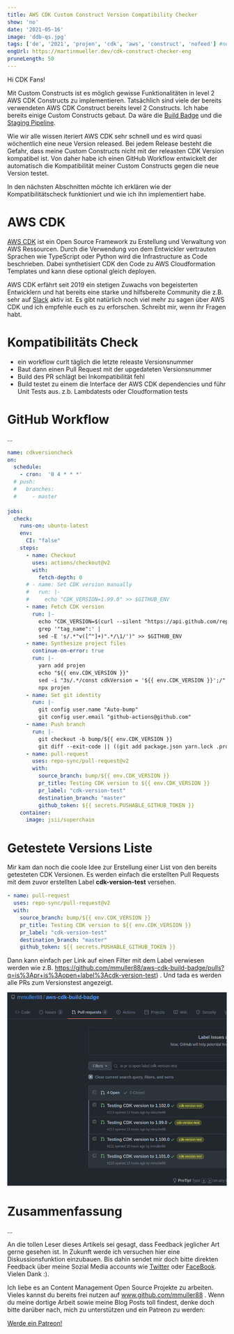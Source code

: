 ```yaml
---
title: AWS CDK Custom Construct Version Compatibility Checker
show: 'no'
date: '2021-05-16'
image: 'ddb-qs.jpg'
tags: ['de', '2021', 'projen', 'cdk', 'aws', 'construct', 'nofeed'] #nofeed
engUrl: https://martinmueller.dev/cdk-construct-checker-eng
pruneLength: 50
---
```


Hi CDK Fans!

Mit Custom Constructs ist es möglich gewisse Funktionalitäten in level 2 AWS CDK Constructs zu implementieren. Tatsächlich sind viele der bereits verwendeten AWS CDK Construct bereits level 2 Constructs. Ich habe bereits einige Custom Constructs gebaut. Da wäre die [Build Badge](https://github.com/mmuller88/aws-cdk-build-badge) und die [Staging Pipeline](https://github.com/mmuller88/aws-cdk-staging-pipeline).

Wie wir alle wissen iteriert AWS CDK sehr schnell und es wird quasi wöchentlich eine neue Version released. Bei jedem Release besteht die Gefahr, dass meine Custom Constructs nicht mit der releasten CDK Version kompatibel ist. Von daher habe ich einen GitHub Workflow entwickelt der automatisch die Kompatibilität meiner Custom Constructs gegen die neue Version testet.

In den nächsten Abschnitten möchte ich erklären wie der Kompatibilitätscheck funktioniert und wie ich ihn implementiert habe.

# AWS CDK
[AWS CDK](https://github.com/aws/aws-cdk) ist ein Open Source Framework zu Erstellung und Verwaltung von AWS Ressourcen. Durch die Verwendung von dem Entwickler vertrauten Sprachen wie TypeScript oder Python wird die Infrastructure as Code beschrieben. Dabei synthetisiert CDK den Code zu AWS Cloudformation Templates und kann diese optional gleich deployen.

AWS CDK erfährt seit 2019 ein stetigen Zuwachs von begeisterten Entwicklern und hat bereits eine starke und hilfsbereite Community die z.B. sehr auf [Slack](https://cdk-dev.slack.com) aktiv ist. Es gibt natürlich noch viel mehr zu sagen über AWS CDK und ich empfehle euch es zu erforschen. Schreibt mir, wenn ihr Fragen habt.

# Kompatibilitäts Check
* ein workflow curlt täglich die letzte releaste Versionsnummer
* Baut dann einen Pull Request mit der upgedateten Versionsnummer
* Build des PR schlägt bei Inkompatibilität fehl
* Build testet zu einem die Interface der AWS CDK dependencies und führ Unit Tests aus. z.b. Lambdatests oder Cloudformation tests
# GitHub Workflow
...

```yaml
name: cdkversioncheck
on:
  schedule:
    - cron:  '0 4 * * *'
  # push:
  #   branches:
  #     - master

jobs:
  check:
    runs-on: ubuntu-latest
    env:
      CI: "false"
    steps:
      - name: Checkout
        uses: actions/checkout@v2
        with:
          fetch-depth: 0
      # - name: Set CDK version manually
      #   run: |-
      #     echo "CDK_VERSION=1.99.0" >> $GITHUB_ENV
      - name: Fetch CDK version
        run: |-
          echo "CDK_VERSION=$(curl --silent "https://api.github.com/repos/aws/aws-cdk/releases/latest" |
          grep '"tag_name":' |
          sed -E 's/.*"v([^"]+)".*/\1/')" >> $GITHUB_ENV
      - name: Synthesize project files
        continue-on-error: true
        run: |-
          yarn add projen
          echo "${{ env.CDK_VERSION }}"
          sed -i "3s/.*/const cdkVersion = '${{ env.CDK_VERSION }}';/" .projenrc.js
          npx projen
      - name: Set git identity
        run: |-
          git config user.name "Auto-bump"
          git config user.email "github-actions@github.com"
      - name: Push branch
        run: |- 
          git checkout -b bump/${{ env.CDK_VERSION }}
          git diff --exit-code || ((git add package.json yarn.lock .projen/deps.json .projenrc.js) && (git commit -m "Testing CDK version to ${{ env.CDK_VERSION }}" && git push -u origin bump/${{ env.CDK_VERSION }}))
      - name: pull-request
        uses: repo-sync/pull-request@v2
        with:
          source_branch: bump/${{ env.CDK_VERSION }}
          pr_title: Testing CDK version to ${{ env.CDK_VERSION }}
          pr_label: "cdk-version-test"  
          destination_branch: "master"
          github_token: ${{ secrets.PUSHABLE_GITHUB_TOKEN }}
    container:
      image: jsii/superchain
```

# Getestete Versions Liste
Mir kam dan noch die coole Idee zur Erstellung einer List von den bereits getesteten CDK Versionen. Es werden einfach die erstellten Pull Requests mit dem zuvor erstellten Label **cdk-version-test** versehen.

```yaml
- name: pull-request
  uses: repo-sync/pull-request@v2
  with:
    source_branch: bump/${{ env.CDK_VERSION }}
    pr_title: Testing CDK version to ${{ env.CDK_VERSION }}
    pr_label: "cdk-version-test"  
    destination_branch: "master"
    github_token: ${{ secrets.PUSHABLE_GITHUB_TOKEN }}
```

Dann kann einfach per Link auf einen Filter mit dem Label verwiesen werden wie z.B. https://github.com/mmuller88/aws-cdk-build-badge/pulls?q=is%3Apr+is%3Aopen+label%3Acdk-version-test) . Und tada es werden alle PRs zum Versionstest angezeigt.

![pic](https://raw.githubusercontent.com/mmuller88/mmblog/master/content/cdk-construct-checker/versions.png)

# Zusammenfassung
...

An die tollen Leser dieses Artikels sei gesagt, dass Feedback jeglicher Art gerne gesehen ist. In Zukunft werde ich versuchen hier eine Diskussionsfunktion einzubauen. Bis dahin sendet mir doch bitte direkten Feedback über meine Sozial Media accounts wie [Twitter](https://twitter.com/MartinMueller_) oder [FaceBook](https://www.facebook.com/martin.muller.10485). Vielen Dank :).

Ich liebe es an Content Management Open Source Projekte zu arbeiten. Vieles kannst du bereits frei nutzen auf www.github.com/mmuller88 . Wenn du meine dortige Arbeit sowie meine Blog Posts toll findest, denke doch bitte darüber nach, mich zu unterstützen und ein Patreon zu werden:

<a href="https://www.patreon.com/bePatron?u=29010217" data-patreon-widget-type="become-patron-button">Werde ein Patreon!</a><script async src="https://c6.patreon.com/becomePatronButton.bundle.js"></script>
